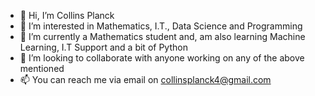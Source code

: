 - 👋 Hi, I’m Collins Planck
- 👀 I’m interested in Mathematics, I.T., Data Science and Programming 
- 🌱 I’m currently a Mathematics student and, am also learning Machine Learning, I.T Support and a bit of Python 
- 💞️ I’m looking to collaborate with anyone working on any of the above mentioned 
- 📫 You can reach me via email on collinsplanck4@gmail.com

<!---
collinsplanck/collinsplanck is a ✨ special ✨ repository because its `README.md` (this file) appears on your GitHub profile.
You can click the Preview link to take a look at your changes.
--->

